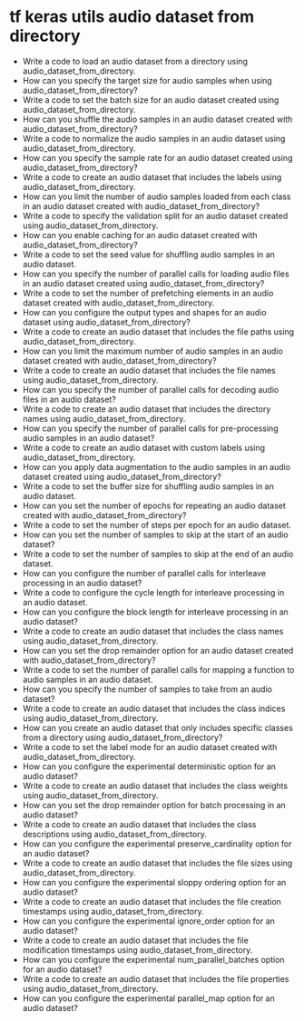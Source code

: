 # tf keras utils audio dataset from directory

- Write a code to load an audio dataset from a directory using audio_dataset_from_directory.
- How can you specify the target size for audio samples when using audio_dataset_from_directory?
- Write a code to set the batch size for an audio dataset created using audio_dataset_from_directory.
- How can you shuffle the audio samples in an audio dataset created with audio_dataset_from_directory?
- Write a code to normalize the audio samples in an audio dataset using audio_dataset_from_directory.
- How can you specify the sample rate for an audio dataset created using audio_dataset_from_directory?
- Write a code to create an audio dataset that includes the labels using audio_dataset_from_directory.
- How can you limit the number of audio samples loaded from each class in an audio dataset created with audio_dataset_from_directory?
- Write a code to specify the validation split for an audio dataset created using audio_dataset_from_directory.
- How can you enable caching for an audio dataset created with audio_dataset_from_directory?
- Write a code to set the seed value for shuffling audio samples in an audio dataset.
- How can you specify the number of parallel calls for loading audio files in an audio dataset created using audio_dataset_from_directory?
- Write a code to set the number of prefetching elements in an audio dataset created with audio_dataset_from_directory.
- How can you configure the output types and shapes for an audio dataset using audio_dataset_from_directory?
- Write a code to create an audio dataset that includes the file paths using audio_dataset_from_directory.
- How can you limit the maximum number of audio samples in an audio dataset created with audio_dataset_from_directory?
- Write a code to create an audio dataset that includes the file names using audio_dataset_from_directory.
- How can you specify the number of parallel calls for decoding audio files in an audio dataset?
- Write a code to create an audio dataset that includes the directory names using audio_dataset_from_directory.
- How can you specify the number of parallel calls for pre-processing audio samples in an audio dataset?
- Write a code to create an audio dataset with custom labels using audio_dataset_from_directory.
- How can you apply data augmentation to the audio samples in an audio dataset created using audio_dataset_from_directory?
- Write a code to set the buffer size for shuffling audio samples in an audio dataset.
- How can you set the number of epochs for repeating an audio dataset created with audio_dataset_from_directory?
- Write a code to set the number of steps per epoch for an audio dataset.
- How can you set the number of samples to skip at the start of an audio dataset?
- Write a code to set the number of samples to skip at the end of an audio dataset.
- How can you configure the number of parallel calls for interleave processing in an audio dataset?
- Write a code to configure the cycle length for interleave processing in an audio dataset.
- How can you configure the block length for interleave processing in an audio dataset?
- Write a code to create an audio dataset that includes the class names using audio_dataset_from_directory.
- How can you set the drop remainder option for an audio dataset created with audio_dataset_from_directory?
- Write a code to set the number of parallel calls for mapping a function to audio samples in an audio dataset.
- How can you specify the number of samples to take from an audio dataset?
- Write a code to create an audio dataset that includes the class indices using audio_dataset_from_directory.
- How can you create an audio dataset that only includes specific classes from a directory using audio_dataset_from_directory?
- Write a code to set the label mode for an audio dataset created with audio_dataset_from_directory.
- How can you configure the experimental deterministic option for an audio dataset?
- Write a code to create an audio dataset that includes the class weights using audio_dataset_from_directory.
- How can you set the drop remainder option for batch processing in an audio dataset?
- Write a code to create an audio dataset that includes the class descriptions using audio_dataset_from_directory.
- How can you configure the experimental preserve_cardinality option for an audio dataset?
- Write a code to create an audio dataset that includes the file sizes using audio_dataset_from_directory.
- How can you configure the experimental sloppy ordering option for an audio dataset?
- Write a code to create an audio dataset that includes the file creation timestamps using audio_dataset_from_directory.
- How can you configure the experimental ignore_order option for an audio dataset?
- Write a code to create an audio dataset that includes the file modification timestamps using audio_dataset_from_directory.
- How can you configure the experimental num_parallel_batches option for an audio dataset?
- Write a code to create an audio dataset that includes the file properties using audio_dataset_from_directory.
- How can you configure the experimental parallel_map option for an audio dataset?